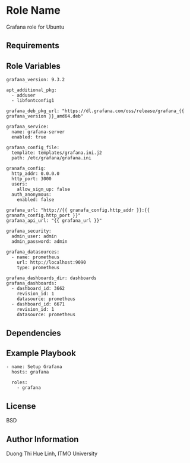 # Role Name

Grafana role for Ubuntu

## Requirements

## Role Variables

    grafana_version: 9.3.2

    apt_additional_pkg:
      - adduser
      - libfontconfig1

    grafana_deb_pkg_url: "https://dl.grafana.com/oss/release/grafana_{{ grafana_version }}_amd64.deb"

    grafana_service:
      name: grafana-server
      enabled: true

    grafana_config_file:
      template: templates/grafana.ini.j2
      path: /etc/grafana/grafana.ini

    granafa_config:
      http_addr: 0.0.0.0
      http_port: 3000
      users:
        allow_sign_up: false
      auth_anonymous:
        enabled: false

    grafana_url: "http://{{ granafa_config.http_addr }}:{{ granafa_config.http_port }}"
    grafana_api_url: "{{ grafana_url }}"

    grafana_security:
      admin_user: admin
      admin_password: admin

    grafana_datasources:
      - name: prometheus
        url: http://localhost:9090
        type: prometheus

    grafana_dashboards_dir: dashboards
    grafana_dashboards:
      - dashboard_id: 3662
        revision_id: 1
        datasource: prometheus
      - dashboard_id: 6671
        revision_id: 1
        datasource: prometheus

## Dependencies

## Example Playbook

    - name: Setup Grafana
      hosts: grafana

      roles:
        - grafana

## License

BSD

## Author Information

Duong Thi Hue Linh, ITMO University
